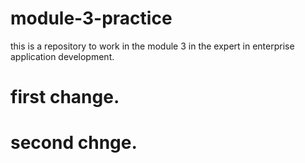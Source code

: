 # module-3-practice
this is a repository to work in the module 3 in the expert in enterprise application development.

# first change.
# second chnge.